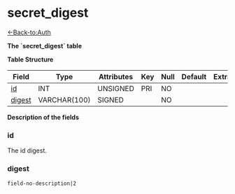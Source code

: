 # secret\_digest

[<-Back-to:Auth](database-auth)

**The \`secret\_digest\` table**

**Table Structure**

| Field       | Type         | Attributes | Key | Null | Default | Extra | Comment |
| ----------- | ------------ | ---------- | --- | ---- | ------- | ----- | ------- |
| [id][1]     | INT          | UNSIGNED   | PRI | NO   |         |       |         |
| [digest][2] | VARCHAR(100) | SIGNED     |     | NO   |         |       |         |

[1]: #id
[2]: #digest

**Description of the fields**

### id

The id digest.

### digest

`field-no-description|2`
